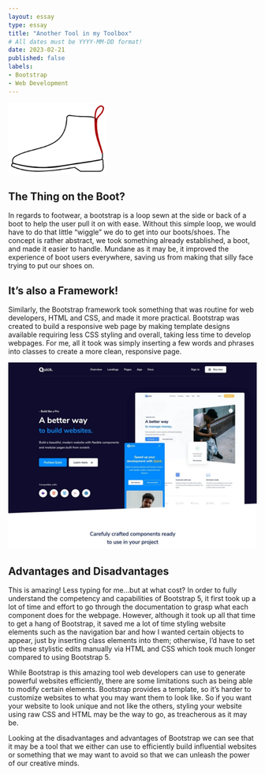 ```yaml
---
layout: essay
type: essay
title: "Another Tool in my Toolbox"
# All dates must be YYYY-MM-DD format!
date: 2023-02-21
published: false
labels:
- Bootstrap
- Web Development
---
```


<img width="200px"
class="rounded float-start pe-4"
src="../img/Bootstrap/BOOTstrap.png" >
## The Thing on the Boot?
In regards to footwear, a bootstrap is a loop sewn at the side or back of a boot to help the user pull it on with ease. Without this simple loop, we would have to do that little “wiggle” we do to get into our boots/shoes. The concept is rather abstract, we took something already established, a boot, and made it easier to handle. Mundane as it may be, it improved the experience of boot users everywhere, saving us from making that silly face trying to put our shoes on.

## It’s also a Framework!
Similarly, the Bootstrap framework took something that was routine for web developers, HTML and CSS, and made it more practical. Bootstrap was created to build a responsive web page by making template designs available requiring less CSS styling and overall, taking less time to develop webpages. For me, all it took was simply inserting a few words and phrases into classes to create a more clean, responsive page.


<img width="600px"
class="rounded float-start pe-4"
src="../img/Bootstrap/bootstrapWebsite.jpeg" >
## Advantages and Disadvantages
This is amazing! Less typing for me…but at what cost? In order to fully understand the competency and capabilities of Bootstrap 5, it first took up a lot of time and effort to go through the documentation to grasp what each component does for the webpage. However, although it took up all that time to get a hang of Bootstrap, it saved me a lot of time styling website elements such as the navigation bar and how I wanted certain objects to appear, just by inserting class elements into them; otherwise, I’d have to set up these stylistic edits manually via HTML and CSS which took much longer compared to using Bootstrap 5.

While Bootstrap is this amazing tool web developers can use to generate powerful websites efficiently, there are some limitations such as being able to modify certain elements. Bootstrap provides a template, so it’s harder to customize websites to what you may want them to look like. So if you want your website to look unique and not like the others, styling your website using raw CSS and HTML may be the way to go, as treacherous as it may be.

Looking at the disadvantages and advantages of Bootstrap we can see that it may be a tool that we either can use to efficiently build influential websites or something that we may want to avoid so that we can unleash the power of our creative minds.
